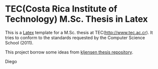 # TEC(Costa Rica Institute of Technology) M.Sc. Thesis in Latex

This is a [Latex](http://www.latex-project.org/) template for a M.Sc. thesis at TEC(http://www.tec.ac.cr). It 
tries to conform to the standards requested by the Computer Science School (2011).

This project borrow some ideas from [kljensen thesis repository](https://github.com/kljensen/mit-phd-thesis).

Diego

